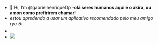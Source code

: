 - 👋 Hi, I’m @gabrielhenriqueOp
-**olá seres humanos aqui é o akira, ou amon como prefirirem chamar!**
- _estou apredendo a usar um aplicativo recomendado pelo meu amigo ryu ☕._
- 
- <img src= 
  "https://i.makeagif.com/media/10-28-2023/zItDIt.gif">
